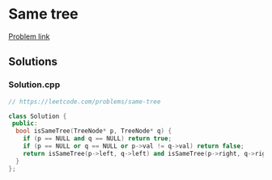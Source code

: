 # Same tree

[Problem link](https://leetcode.com/problems/same-tree)

## Solutions


### Solution.cpp
```cpp
// https://leetcode.com/problems/same-tree

class Solution {
 public:
  bool isSameTree(TreeNode* p, TreeNode* q) {
    if (p == NULL and q == NULL) return true;
    if (p == NULL or q == NULL or p->val != q->val) return false;
    return isSameTree(p->left, q->left) and isSameTree(p->right, q->right);
  }
};
```